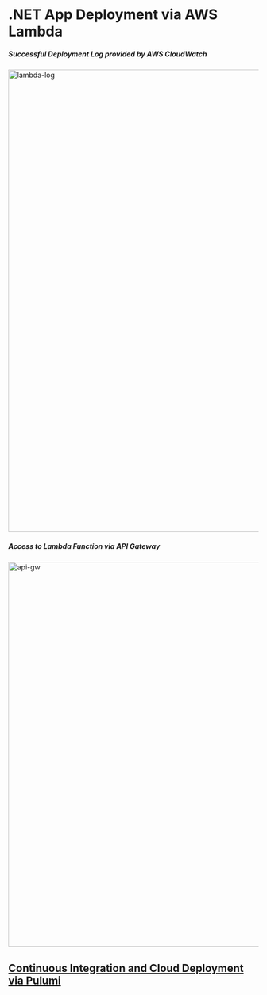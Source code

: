 # .NET App Deployment via AWS Lambda

##### Successful Deployment Log provided by AWS CloudWatch
<img width="930" alt="lambda-log" src="https://github.com/ignatstrelets/dotnet_lambda_app/assets/120760559/eb79fcd0-c543-44f8-873c-ee8156c492e9">

##### Access to Lambda Function via API Gateway
<img width="775" alt="api-gw" src="https://github.com/ignatstrelets/dotnet_lambda_app/assets/120760559/d5c866ae-af73-488e-8790-739ef15c518b">

## [Continuous Integration and Cloud Deployment via Pulumi](https://github.com/ignatstrelets/dotnet_lambda_pulumi/)



